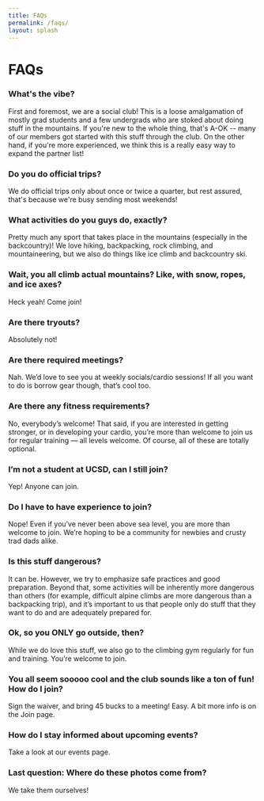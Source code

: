 ```yaml
---
title: FAQs
permalink: /faqs/
layout: splash
---
```

# FAQs
### What's the vibe?
First and foremost, we are a social club! This is a loose amalgamation of mostly grad students and a few undergrads who are stoked about doing stuff in the mountains. If you're new to the whole thing, that's A-OK -- many of our members got started with this stuff through the club. On the other hand, if you're more experienced, we think this is a really easy way to expand the partner list! 

### Do you do official trips?
We do official trips only about once or twice a quarter, but rest assured, that's because we're busy sending most weekends! 

### What activities do you guys do, exactly?
Pretty much any sport that takes place in the mountains (especially in the backcountry)! We love hiking, backpacking, rock climbing, and mountaineering, but we also do things like ice climb and backcountry ski.


### Wait, you all climb actual mountains? Like, with snow, ropes, and ice axes?
Heck yeah! Come join!

### Are there tryouts?
Absolutely not!

### Are there required meetings?
Nah. We’d love to see you at weekly socials/cardio sessions! If all you want to do is borrow gear though, that’s cool too.

### Are there any fitness requirements?
No, everybody’s welcome! That said, if you are interested in getting stronger, or in developing your cardio, you’re more than welcome to join us for regular training — all levels welcome. Of course, all of these are totally optional.

### I’m not a student at UCSD, can I still join?
Yep! Anyone can join.

### Do I have to have experience to join?
Nope! Even if you’ve never been above sea level, you are more than welcome to join. We’re hoping to be a community for newbies and crusty trad dads alike.

### Is this stuff dangerous?
It can be. However, we try to emphasize safe practices and good preparation. Beyond that, some activities will be inherently more dangerous than others (for example, difficult alpine climbs are more dangerous than a backpacking trip), and it’s important to us that people only do stuff that they want to do and are adequately prepared for.


### Ok, so you ONLY go outside, then?
While we do love this stuff, we also go to the climbing gym regularly for fun and training. You’re welcome to join.

### You all seem sooooo cool and the club sounds like a ton of fun! How do I join?
Sign the waiver, and bring 45 bucks to a meeting! Easy. A bit more info is on the Join page.

### How do I stay informed about upcoming events?
Take a look at our events page.

### Last question: Where do these photos come from?
We take them ourselves!
